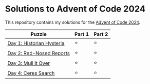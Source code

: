 # Solutions to Advent of Code 2024

This repository contains my solutions for the [Advent of Code 2024](https://adventofcode.com/2024).

|Puzzle|Part 1|Part 2|
|---|---|---|
|[Day 1: Historian Hysteria](https://adventofcode.com/2024/day/1)|&#11088;|&#11088;|
|[Day 2: Red-Nosed Reports](https://adventofcode.com/2024/day/2)|&#11088;|&#11088;|
|[Day 3: Mull It Over](https://adventofcode.com/2024/day/3)|&#11088;|&#11088;|
|[Day 4: Ceres Search](https://adventofcode.com/2024/day/4)|&#11088;|&#11088;|
